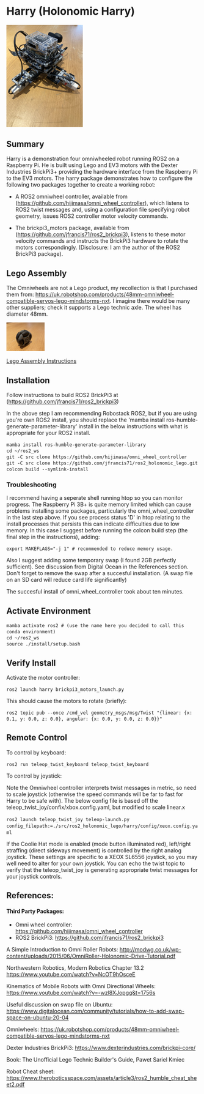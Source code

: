 # Harry (Holonomic Harry)

<img src=./images/final_assembly/step_3.jpg width=200>

## Summary

Harry is a demonstration four omniwheeled robot running ROS2 on a Raspberry Pi. He is built using Lego and EV3 motors with the Dexter Industries BrickPi3+ providing the hardware interface from the Raspberry Pi to the EV3 motors. The harry package demonstrates how to configure the following two packages together to create a working robot:

- A ROS2 omniwheel controller, available from (https://github.com/hijimasa/omni_wheel_controller), which listens to ROS2 twist messages and, using a configuration file specifying robot geometry, issues ROS2 controller motor velocity commands.

- The brickpi3_motors package, available from (https://github.com/jfrancis71/ros2_brickpi3), listens to these motor velocity commands and instructs the BrickPi3 hardware to rotate the motors correspondingly.
(Disclosure: I am the author of the ROS2 BrickPi3 package).


## Lego Assembly

The Omniwheels are not a Lego product, my recollection is that I purchased them from: https://uk.robotshop.com/products/48mm-omniwheel-compatible-servos-lego-mindstorms-nxt. I imagine there would be many other suppliers; check it supports a Lego technic axle. The wheel has diameter 48mm.

<img src=../terry/images/omni_wheel.jpg width=100>

[Lego Assembly Instructions](./lego_assembly/README.md)


## Installation

Follow instructions to build ROS2 BrickPi3 at (https://github.com/jfrancis71/ros2_brickpi3)

In the above step I am recommending Robostack ROS2, but if you are using you're own ROS2 install, you should replace the 'mamba install ros-humble-generate-parameter-library' install in the below instructions with what is appropriate for your ROS2 install.

```
mamba install ros-humble-generate-parameter-library
cd ~/ros2_ws
git -C src clone https://github.com/hijimasa/omni_wheel_controller
git -C src clone https://github.com/jfrancis71/ros2_holonomic_lego.git
colcon build --symlink-install
```

### Troubleshooting
I recommend having a seperate shell running htop so you can monitor progress. The Raspberry Pi 3B+ is quite memory limited which can cause problems installing some packages, particularly the omni_wheel_controller in the last step above. If you see process status 'D' in htop relating to the install processes that persists this can indicate difficulties due to low memory. In this case I suggest before running the colcon build step (the final step in the instructions), adding:

```
export MAKEFLAGS="-j 1" # recommended to reduce memory usage.
```

Also I suggest adding some temporary swap (I found 2GB perfectly sufficient). See discussion from Digital Ocean in the References section. Don't forget to remove the swap after a succesful installation. (A swap file on an SD card will reduce card life significantly)

The succesful install of omni_wheel_controller took about ten minutes.


## Activate Environment

```
mamba activate ros2 # (use the name here you decided to call this conda environment)
cd ~/ros2_ws
source ./install/setup.bash
```

## Verify Install

Activate the motor controller:
```
ros2 launch harry brickpi3_motors_launch.py
```

This should cause the motors to rotate (briefly):
```
ros2 topic pub --once /cmd_vel geometry_msgs/msg/Twist "{linear: {x: 0.1, y: 0.0, z: 0.0}, angular: {x: 0.0, y: 0.0, z: 0.0}}"
```

## Remote Control

To control by keyboard:
```
ros2 run teleop_twist_keyboard teleop_twist_keyboard
```

To control by joystick:

Note the Omniwheel controller interprets twist messages in metric, so need to scale joystick (otherwise the speed commands will be far to fast for Harry to be safe with). The below config file is based off the teleop_twist_joy/confix/xbox.config.yaml, but modified to scale linear.x

```ros2 launch teleop_twist_joy teleop-launch.py config_filepath:=./src/ros2_holonomic_lego/harry/config/xeox.config.yaml```

If the Coolie Hat mode is enabled (mode button illuminated red), left/right straffing (direct sideways movement) is controlled by the right analog joystick.
These settings are specific to a XEOX SL6556 joystick, so you may well need to alter for your own joystick. You can echo the twist topic to verify that the teleop_twist_joy is generating appropriate twist messages for your joystick controls.


## References:

#### Third Party Packages:
- Omni wheel controller: https://github.com/hijimasa/omni_wheel_controller
- ROS2 BrickPi3: https://github.com/jfrancis71/ros2_brickpi3


A Simple Introduction to Omni Roller Robots:
http://modwg.co.uk/wp-content/uploads/2015/06/OmniRoller-Holonomic-Drive-Tutorial.pdf


Northwestern Robotics, Modern Robotics Chapter 13.2
https://www.youtube.com/watch?v=NcOT9hOsceE


Kinematics of Mobile Robots with Omni Directional Wheels:
https://www.youtube.com/watch?v=-wzl8XJopgg&t=1756s


Useful discussion on swap file on Ubuntu:
https://www.digitalocean.com/community/tutorials/how-to-add-swap-space-on-ubuntu-20-04


Omniwheels:
https://uk.robotshop.com/products/48mm-omniwheel-compatible-servos-lego-mindstorms-nxt


Dexter Industries BrickPi3:
https://www.dexterindustries.com/brickpi-core/


Book:
The Unofficial Lego Technic Builder's Guide, Pawet Sariel Kmiec


Robot Cheat sheet:
https://www.theroboticsspace.com/assets/article3/ros2_humble_cheat_sheet2.pdf
